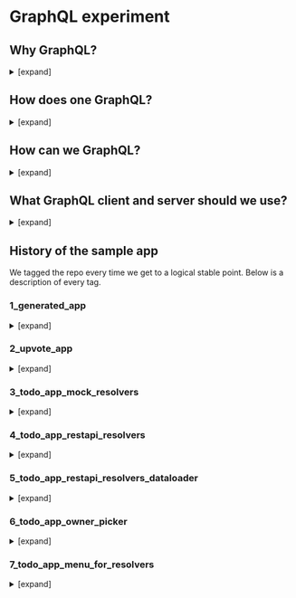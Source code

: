 # GraphQL experiment


## Why GraphQL?
<details><summary>[expand]</summary>

**We want to build react native UI components with a clean separation from data sources**. 

Components should have a language to express their data needs (queries) or data changes (mutations) and we should have a runtime that understands that language and talks to our back-end servers and/or local stores on the mobile client.

Such a data query language alreadys exists and is called [**GraphQL**](http://graphql.org/).

It allows clients to define the structure of the data required, and exactly the same structure of the data is returned from the server. It is a strongly typed runtime which allows clients to dictate what data is needed. This avoids both the problems of over-fetching as well as under-fetching of data.

[source](https://en.wikipedia.org/wiki/GraphQL)

</details>

## How does one GraphQL?
<details><summary>[expand]</summary>

Typically one has a GraphQL client that talks to a GraphQL server.

### Client responsibilities
- send queries to the server,
- cache data returned by the server,
- keep local cache consistent after a mutation,
- provide integration with UI framework (composition of queries and decomposition of responses).

The UI integration is usually done by wrapping a component into a higher level component (HOC) which takes care of fetching the data and making it available to the component through its props (in the React case).

### Server responsibilities
- provide integration with back-end (decomposition of queries and composition of results),
- execute the requested mutations and queries.

The back-end integration is usually done through "resolvers" that can do things like get object by id, run query or mutation (which are defined in the schema).

Major GraphQL clients include Apollo Client and Relay. GraphQL servers are available for multiple languages, including JavaScript, Python, Ruby, Java, C#, Scala, Go, Elixir, Erlang, PHP, and Clojure. 

</details>


## How can we GraphQL?
<details><summary>[expand]</summary>

We need the GraphQL resolved in the mobile client.

For two reasons:
- our servers do not speak GraphQL (currently),
- we want to support the offline case with the same UI code/components.

### Are apps usually running a server in their client? ###
No.

However web apps sometimes do server side rendering (SSR): they pre-render the HTML on the server to speed up load time of JavaScript applications.
In essence, SSR means running the client on the server, which is equivalent to running a server on a client.

### Should the GraphQL server run in "native-land" or "javascript-land"? ###
There are no GraphQL server implementations available in Objective-C or Swift and therefore the "native-land" approach is probably not viable for iOS. Also a "native-land" approach could mean duplicate implementations.

### Conclusion
We should have a JavaScript GraphQL client and server running in "javascript-land" and use our native modules (aka bridges) to talk to our back-end servers and/or local stores.

</details>

## What GraphQL client and server should we use?

<details><summary>[expand]</summary>

There are several options:
- [Relay (by Facebook)](https://facebook.github.io/relay/)
- [Apollo](https://www.apollographql.com/)

There are good resources online comparing both. See [this one](https://blog.graph.cool/relay-vs-apollo-comparing-graphql-clients-for-react-apps-b40af58c1534) or [that one](https://www.codazen.com/choosing-graphql-client-apollo-vs-relay/).

We decided to prototype with **Apollo** for the following reasons:
- easier learning curve,
- arguably just as feature rich,
- supports SSR (server side rendering) out of the box - see [here](https://www.apollographql.com/docs/react/features/server-side-rendering.html#server-rendering),
- adoption has been steadily increasing and is now outpacing relay - see [apollo](https://www.npmjs.com/package/apollo-client) vs [relay](https://www.npmjs.com/package/graphql-relay).

With more time, we would prototype with Relay as well.

</details>

## History of the sample app

We tagged the repo every time we get to a logical stable point. Below is a description of every tag.

### 1_generated_app
<details><summary>[expand]</summary>

To generate a Mobile SDK application with React Native, we used [forcereact](https://www.npmjs.com/package/forcereact).
```shell
forcereact create --appname=SimpleApollo
```

</details>

### 2_upvote_app
<details><summary>[expand]</summary>

We created a simple app (following some example online) which shows a list of posts with their authors and where one can click on a post to "up-vote" it.
It is making use of GraphQL for querying and updating records.

The schema and the resolvers are defined in this [file](https://github.com/wmathurin/SimpleApollo/blob/2_upvote_app/js/local.js).

For the UI components, we used [React Native Elements](https://github.com/react-native-training/react-native-elements/tree/v1.0.0-beta3).
For the GraphQL client, we used the [Apollo GraphQL client](https://github.com/apollographql/apollo-client).
For the GraphQL server (SSR support), we used [Apollo Schema Link](https://www.apollographql.com/docs/link/links/schema.html).
</details>

### 3_todo_app_mock_resolvers
<details><summary>[expand]</summary>

We completely changed the application to give you a list of tasks (todos).
Each task has an owner and due date and can either be done or not.
The main screen shows a task list which can be deleted or marked as complete or not.
There is an add button which brings up a card for creating a new task. It has a date picker (but the owner is always you - Owner picker was added later).

It is making use of GraphQL for querying and updating, adding and deleting records.

The resolvers are still working only with mock data.

Key files:
- the [schema](https://github.com/wmathurin/SimpleApollo/blob/3_todo_app_mock_resolvers/js/gql/schema.js)
- the [resolvers](https://github.com/wmathurin/SimpleApollo/blob/3_todo_app_mock_resolvers/js/gql/mockResolvers.js)
- the [components](https://github.com/wmathurin/SimpleApollo/tree/3_todo_app_mock_resolvers/js/components)

</details>

### 4_todo_app_restapi_resolvers
<details><summary>[expand]</summary>

We created a custom object Task__c on the server with the following custom fields:
- Due_Date__c : DateTime
- Done__c: Checkbox

Added a new set of [resolvers](https://github.com/wmathurin/SimpleApollo/blob/4_todo_app_restapi_resolvers/js/gql/restapiResolvers.js) and changed the [app](https://github.com/wmathurin/SimpleApollo/blob/4_todo_app_restapi_resolvers/js/app.js#L36) to use them instead.

The new resolvers use our native bridges to get data from the server.

We made no attempt to optimize.
To render the list, the resolvers ends up running a [SOQL query](https://github.com/wmathurin/SimpleApollo/blob/4_todo_app_restapi_resolvers/js/gql/restapiResolvers.js#L47) to get the tasks followed by a retrieve for each [owner](https://github.com/wmathurin/SimpleApollo/blob/4_todo_app_restapi_resolvers/js/gql/restapiResolvers.js#L108) (even if they were the same).

**NB: UI components did not have to be changed at all.**
</details>

### 5_todo_app_restapi_resolvers_dataloader
<details><summary>[expand]</summary>

To make things better, we leverage [Facebook Dataloader](https://github.com/facebook/dataloader) for the users.
As a result, to render the list, the resolvers now run a SOQL query to get the tasks followed by a single SOQL query to get the users.
</details>

### 6_todo_app_owner_picker
<details><summary>[expand]</summary>

In this step, we added an owner picker in the component used for creating tasks: [TaskCreator](https://github.com/wmathurin/SimpleApollo/blob/6_todo_app_owner_picker/js/components/TaskCreator.js#L83).

We had to declare a [new query](https://github.com/wmathurin/SimpleApollo/blob/6_todo_app_owner_picker/js/gqlServer/schema.js#L53) in the schema.
We had to add a [resolver](https://github.com/wmathurin/SimpleApollo/blob/6_todo_app_owner_picker/js/gqlServer/restAPIResolvers.js#L64) for it.
And of course, we had to modify [TaskCreator](https://github.com/wmathurin/SimpleApollo/blob/6_todo_app_owner_picker/js/components/TaskCreator.js#L183) to indicate it needs that data.

</details>

### 7_todo_app_menu_for_resolvers
<details><summary>[expand]</summary>

Instead of having to change the code to switch "resolvers", we added a [menu](https://github.com/wmathurin/SimpleApollo/blob/7_todo_app_menu_for_resolvers/js/app.js#L48) in the header to do just that.

</details>


